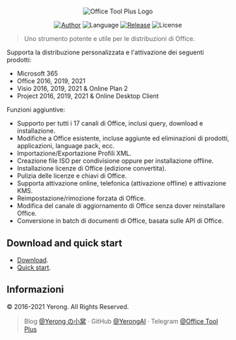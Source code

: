 #

<p align="center">
<img alt="Office Tool Plus Logo" src="https://otp.landian.vip/static/images/logo.png"/>
</p>

<p align="center">
<a href="https://www.coolhub.top/" target="_blank"><img alt="Author" src="https://img.shields.io/badge/Author-Yerong-blue?style=flat-square"/></a>
<img alt="Language" src="https://img.shields.io/badge/Language-C%23-green?style=flat-square"/>
<a href="https://otp.landian.vip/" target="_blank"><img alt="Release" src="https://img.shields.io/github/v/release/YerongAI/Office-Tool?style=flat-square"/></a>
<img alt="License" src="https://img.shields.io/github/license/YerongAI/Office-Tool?style=flat-square"/>
</p>

> Uno strumento potente e utile per le distribuzioni di Office.

Supporta la distribuzione personalizzata e l'attivazione dei seguenti prodotti:

- Microsoft 365
- Office 2016, 2019, 2021
- Visio 2016, 2019, 2021 & Online Plan 2
- Project 2016, 2019, 2021 & Online Desktop Client

Funzioni aggiuntive:

- Supporto per tutti i 17 canali di Office, inclusi query, download e installazione.
- Modifiche a Office esistente, incluse aggiunte ed eliminazioni di prodotti, applicazioni, language pack, ecc.
- Importazione/Exportazione Profili XML.
- Creazione file ISO per condivisione oppure per installazione offline.
- Installazione licenze di Office (edizione convertita).
- Pulizia delle licenze e chiavi di Office.
- Supporta attivazione online, telefonica (attivazione offline) e attivazione KMS.
- Reimpostazione/rimozione forzata di Office.
- Modifica del canale di aggiornamento di Office senza dover reinstallare Office.
- Conversione in batch di documenti di Office, basata sulle API di Office.

## Download and quick start

- [Download](https://help.coolhub.top/start/download.html).
- [Quick start](https://help.coolhub.top/).

## Informazioni

© 2016-2021 Yerong. All Rights Reserved.

> Blog [@Yerong の小窝](https://www.coolhub.top/) · GitHub [@YerongAI](https://github.com/YerongAI) · Telegram [@Office Tool Plus](https://t.me/otp_channel)
